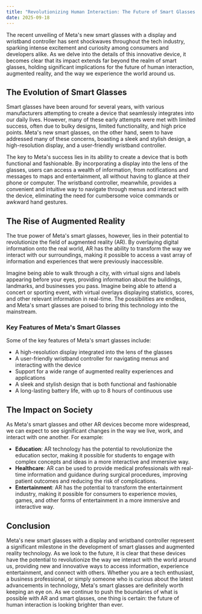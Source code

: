 ```yaml
---
title: "Revolutionizing Human Interaction: The Future of Smart Glasses and Augmented Reality"
date: 2025-09-18
---
```


The recent unveiling of Meta's new smart glasses with a display and wristband controller has sent shockwaves throughout the tech industry, sparking intense excitement and curiosity among consumers and developers alike. As we delve into the details of this innovative device, it becomes clear that its impact extends far beyond the realm of smart glasses, holding significant implications for the future of human interaction, augmented reality, and the way we experience the world around us.

## The Evolution of Smart Glasses
Smart glasses have been around for several years, with various manufacturers attempting to create a device that seamlessly integrates into our daily lives. However, many of these early attempts were met with limited success, often due to bulky designs, limited functionality, and high price points. Meta's new smart glasses, on the other hand, seem to have addressed many of these concerns, boasting a sleek and stylish design, a high-resolution display, and a user-friendly wristband controller.

The key to Meta's success lies in its ability to create a device that is both functional and fashionable. By incorporating a display into the lens of the glasses, users can access a wealth of information, from notifications and messages to maps and entertainment, all without having to glance at their phone or computer. The wristband controller, meanwhile, provides a convenient and intuitive way to navigate through menus and interact with the device, eliminating the need for cumbersome voice commands or awkward hand gestures.

## The Rise of Augmented Reality
The true power of Meta's smart glasses, however, lies in their potential to revolutionize the field of augmented reality (AR). By overlaying digital information onto the real world, AR has the ability to transform the way we interact with our surroundings, making it possible to access a vast array of information and experiences that were previously inaccessible.

Imagine being able to walk through a city, with virtual signs and labels appearing before your eyes, providing information about the buildings, landmarks, and businesses you pass. Imagine being able to attend a concert or sporting event, with virtual overlays displaying statistics, scores, and other relevant information in real-time. The possibilities are endless, and Meta's smart glasses are poised to bring this technology into the mainstream.

### Key Features of Meta's Smart Glasses
Some of the key features of Meta's smart glasses include:
* A high-resolution display integrated into the lens of the glasses
* A user-friendly wristband controller for navigating menus and interacting with the device
* Support for a wide range of augmented reality experiences and applications
* A sleek and stylish design that is both functional and fashionable
* A long-lasting battery life, with up to 8 hours of continuous use

## The Impact on Society
As Meta's smart glasses and other AR devices become more widespread, we can expect to see significant changes in the way we live, work, and interact with one another. For example:
* **Education**: AR technology has the potential to revolutionize the education sector, making it possible for students to engage with complex concepts and ideas in a more interactive and immersive way.
* **Healthcare**: AR can be used to provide medical professionals with real-time information and guidance during surgical procedures, improving patient outcomes and reducing the risk of complications.
* **Entertainment**: AR has the potential to transform the entertainment industry, making it possible for consumers to experience movies, games, and other forms of entertainment in a more immersive and interactive way.

## Conclusion
Meta's new smart glasses with a display and wristband controller represent a significant milestone in the development of smart glasses and augmented reality technology. As we look to the future, it is clear that these devices have the potential to revolutionize the way we interact with the world around us, providing new and innovative ways to access information, experience entertainment, and connect with others. Whether you are a tech enthusiast, a business professional, or simply someone who is curious about the latest advancements in technology, Meta's smart glasses are definitely worth keeping an eye on. As we continue to push the boundaries of what is possible with AR and smart glasses, one thing is certain: the future of human interaction is looking brighter than ever.
